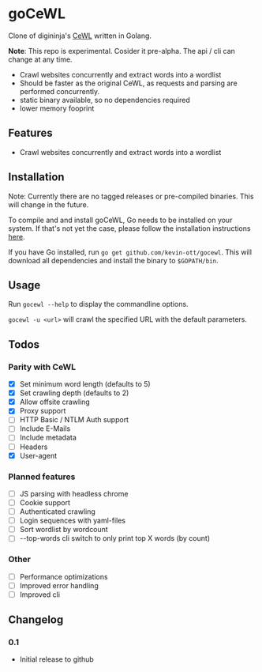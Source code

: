 # goCeWL

Clone of digininja's [CeWL](https://github.com/digininja/CeWL) written in Golang.

**Note**: This repo is experimental. Cosider it pre-alpha. The api / cli can change at any time.

- Crawl websites concurrently and extract words into a wordlist
- Should be faster as the original CeWL, as requests and parsing are performed concurrently. 
- static binary available, so no dependencies required
- lower memory fooprint

## Features
- Crawl websites concurrently and extract words into a wordlist

## Installation

Note: Currently there are no tagged releases or pre-compiled binaries. This will change in the future. 

To compile and and install goCeWL, Go needs to be installed on your system. If that's not yet the case, please follow the installation instructions [here](https://golang.org/doc/install).

If you have Go installed, run `go get github.com/kevin-ott/gocewl`. This will download all dependencies and install the binary to `$GOPATH/bin`. 

## Usage
Run `gocewl --help` to display the commandline options.

`gocewl -u <url>` will crawl the specified URL with the default parameters. 

## Todos

### Parity with CeWL
- [x] Set minimum word length (defaults to 5)
- [x] Set crawling depth (defaults to 2)
- [x] Allow offsite crawling
- [x] Proxy support
- [ ] HTTP Basic / NTLM Auth support
- [ ] Include E-Mails
- [ ] Include metadata
- [ ] Headers 
- [x] User-agent

### Planned features
- [ ] JS parsing with headless chrome
- [ ] Cookie support
- [ ] Authenticated crawling
- [ ] Login sequences with yaml-files
- [ ] Sort wordlist by wordcount
- [ ] --top-words cli switch to only print top X words (by count)
### Other 
- [ ] Performance optimizations
- [ ] Improved error handling
- [ ] Improved cli

## Changelog

### 0.1
- Initial release to github